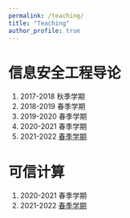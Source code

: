 ```yaml
---
permalink: /teaching/
title: "Teaching"
author_profile: true
---
```


信息安全工程导论
======
1. 2017-2018 秋季学期 
1. 2018-2019 春季学期 
1. 2019-2020 春季学期 
1. 2020-2021 春季学期  
1. 2021-2022 [春季学期](https://scs.ucas.ac.cn/index.php/zh-cn/jyjx/jwgl/fwzn/943-2021-2022) 


可信计算
======
1. 2020-2021 春季学期  
1. 2021-2022 [春季学期](https://scs.ucas.ac.cn/index.php/zh-cn/jyjx/jwgl/fwzn/943-2021-2022) 